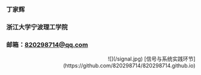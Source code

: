### 丁家辉
### 浙江大学宁波理工学院
### 邮箱：820298714@qq.com
   <div align=right>![](/signal.jpg)
[信号与系统实践环节](https://github.com/820298714/820298714.github.io)
